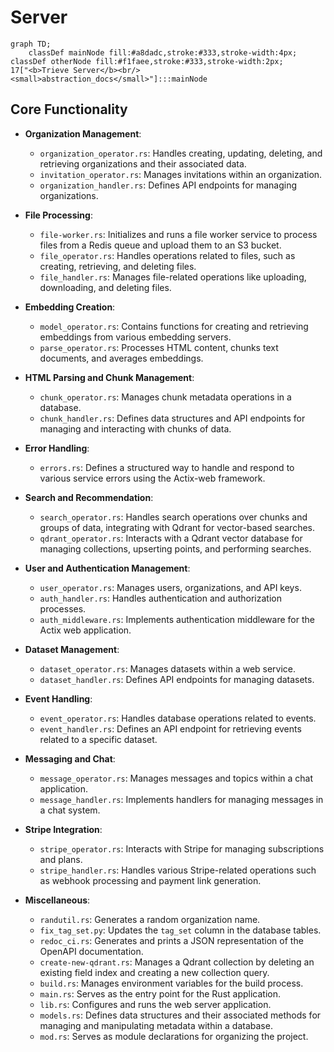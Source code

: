 # Server

```mermaid
graph TD;
    classDef mainNode fill:#a8dadc,stroke:#333,stroke-width:4px;
classDef otherNode fill:#f1faee,stroke:#333,stroke-width:2px;
17["<b>Trieve Server</b><br/><small>abstraction_docs</small>"]:::mainNode

```

## Core Functionality
- **Organization Management**: 
  - `organization_operator.rs`: Handles creating, updating, deleting, and retrieving organizations and their associated data.
  - `invitation_operator.rs`: Manages invitations within an organization.
  - `organization_handler.rs`: Defines API endpoints for managing organizations.

- **File Processing**:
  - `file-worker.rs`: Initializes and runs a file worker service to process files from a Redis queue and upload them to an S3 bucket.
  - `file_operator.rs`: Handles operations related to files, such as creating, retrieving, and deleting files.
  - `file_handler.rs`: Manages file-related operations like uploading, downloading, and deleting files.

- **Embedding Creation**:
  - `model_operator.rs`: Contains functions for creating and retrieving embeddings from various embedding servers.
  - `parse_operator.rs`: Processes HTML content, chunks text documents, and averages embeddings.

- **HTML Parsing and Chunk Management**:
  - `chunk_operator.rs`: Manages chunk metadata operations in a database.
  - `chunk_handler.rs`: Defines data structures and API endpoints for managing and interacting with chunks of data.

- **Error Handling**:
  - `errors.rs`: Defines a structured way to handle and respond to various service errors using the Actix-web framework.

- **Search and Recommendation**:
  - `search_operator.rs`: Handles search operations over chunks and groups of data, integrating with Qdrant for vector-based searches.
  - `qdrant_operator.rs`: Interacts with a Qdrant vector database for managing collections, upserting points, and performing searches.

- **User and Authentication Management**:
  - `user_operator.rs`: Manages users, organizations, and API keys.
  - `auth_handler.rs`: Handles authentication and authorization processes.
  - `auth_middleware.rs`: Implements authentication middleware for the Actix web application.

- **Dataset Management**:
  - `dataset_operator.rs`: Manages datasets within a web service.
  - `dataset_handler.rs`: Defines API endpoints for managing datasets.

- **Event Handling**:
  - `event_operator.rs`: Handles database operations related to events.
  - `event_handler.rs`: Defines an API endpoint for retrieving events related to a specific dataset.

- **Messaging and Chat**:
  - `message_operator.rs`: Manages messages and topics within a chat application.
  - `message_handler.rs`: Implements handlers for managing messages in a chat system.

- **Stripe Integration**:
  - `stripe_operator.rs`: Interacts with Stripe for managing subscriptions and plans.
  - `stripe_handler.rs`: Handles various Stripe-related operations such as webhook processing and payment link generation.

- **Miscellaneous**:
  - `randutil.rs`: Generates a random organization name.
  - `fix_tag_set.py`: Updates the `tag_set` column in the database tables.
  - `redoc_ci.rs`: Generates and prints a JSON representation of the OpenAPI documentation.
  - `create-new-qdrant.rs`: Manages a Qdrant collection by deleting an existing field index and creating a new collection query.
  - `build.rs`: Manages environment variables for the build process.
  - `main.rs`: Serves as the entry point for the Rust application.
  - `lib.rs`: Configures and runs the web server application.
  - `models.rs`: Defines data structures and their associated methods for managing and manipulating metadata within a database.
  - `mod.rs`: Serves as module declarations for organizing the project.